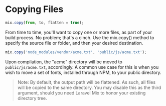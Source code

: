# Copying Files

```js
mix.copy(from, to, flatten = true);
```

From time to time, you'll want to copy one or more files, as part of your build process. No problem; that's a cinch. Use the mix.copy\(\) method to specify the source file or folder, and then your desired destination.

```js
mix.copy('node_modules/vendor/acme.txt', 'public/js/acme.txt');
```

Upon compilation, the "acme" directory will be moved to `public/js/acme.txt`, accordingly. A common use case for this is when you wish to move a set of fonts, installed through NPM, to your public directory.

> Note: By default, the output path will be flattened. As such, all files will be copied to the same directory. You may disable this as the third argument, should you need Laravel Mix to honor your existing directory tree.
